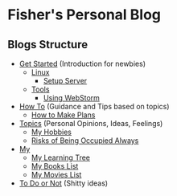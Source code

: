 # Fisher's Personal Blog

<!-- > Created by Fisher at 02:53 on 2017-01-11. -->


## Blogs Structure

- [Get Started](/#) (Introduction for newbies)
	- [Linux](/#)
		- [Setup Server](get-started/linux/Setup-Server.html)
	- [Tools](/#)
		- [Using WebStorm](get-started/tools/WebStorm.html)
- [How To](/#) (Guidance and Tips based on topics)
	- [How to Make Plans](how-to/Make-Plans.html)
- [Topics](topics/) (Personal Opinions, Ideas, Feelings)
	- [My Hobbies](topics/My-Hobbies.html)
	- [Risks of Being Occupied Always](topics/Risks-of-Being-Occupied-Always.html)
- [My](my/)
	- [My Learning Tree](my/Learning-Tree.html)
	- [My Books List](my/Books-List.html)
	- [My Movies List](my/Movies-List.html)
- [To Do or Not](/#) (Shitty ideas)
